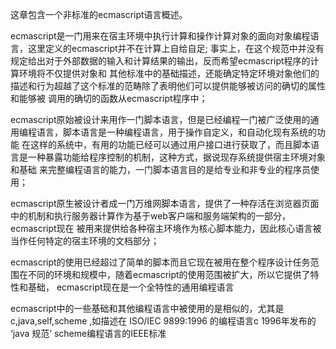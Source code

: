 这章包含一个非标准的ecmascript语言概述。

ecmascript是一门用来在宿主环境中执行计算和操作计算对象的面向对象编程语言，这里定义的ecmascript并不在计算上自给自足;
事实上，在这个规范中并没有规定给出对于外部数据的输入和计算结果的输出，反而希望ecmascript程序的计算环境将不仅提供对象和
其他标准中的基础描述，还能确定特定环境对象他们的描述和行为超越了这个标准的范畴除了表明他们可以提供能够被访问的确切的属性和能够被
调用的确切的函数从ecmascript程序中；

ecmascript原始被设计来用作一门脚本语言，但是已经编程一门被广泛使用的通用编程语言，脚本语言是一种编程语言，用于操作自定义，和自动化现有系统的功能
在这样的系统中，有用的功能已经可以通过用户接口进行获取了，而且脚本语言是一种暴露功能给程序控制的机制，这种方式，据说现存系统提供宿主环境对象和基础
来完整编程语言的能力，一门脚本语言目的是给专业和非专业的程序员使用；

ecmascript原生被设计者成一门万维网脚本语言，提供了一种存活在浏览器页面中的机制和执行服务器计算作为基于web客户端和服务端架构的一部分，ecmascript现在
被用来提供给各种宿主环境作为核心脚本能力，因此核心语言被当作任何特定的宿主环境的文档部分；

ecmascript的使用已经超过了简单的脚本而且它现在被用在整个程序设计任务范围在不同的环境和规模中，随着ecmascript的使用范围被扩大，所以它提供了特性和基础，
ecmascript现在是一个全特性的通用编程语言

ecmascript中的一些基础和其他编程语言中被使用的是相似的，尤其是c,java,self,scheme ,如描述在
ISO/IEC 9899:1996 的编程语言c
1996年发布的 ‘java 规范’
scheme编程语言的IEEE标准